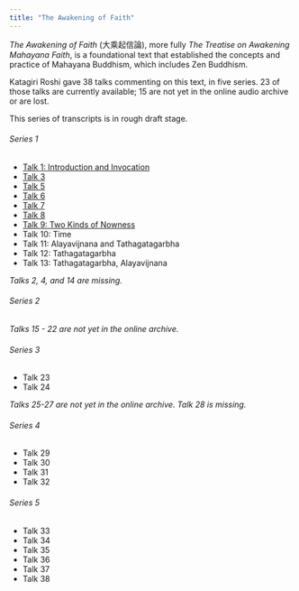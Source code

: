```yaml
---
title: "The Awakening of Faith"
---
```


*The Awakening of Faith* (大乘起信論), more fully *The Treatise on Awakening Mahayana Faith*, is a foundational text that established the concepts and practice of Mahayana Buddhism, which includes Zen Buddhism.

Katagiri Roshi gave 38 talks commenting on this text, in five series. 23 of those talks are currently available; 15 are not yet in the online audio archive or are lost.

This series of transcripts is in rough draft stage. 

###### Series 1

- [Talk 1: Introduction and Invocation](1984-03-16-Awakening-of-Faith-Talk-1)
- [Talk 3](1984-04-06-Awakening-of-Faith-Talk-3)
- [Talk 5](1984-04-20-Awakening-of-Faith-Talk-5)
- [Talk 6](1984-04-27-Awakening-of-Faith-Talk-6)
- [Talk 7](1984-05-04-Awakening-of-Faith-Talk-7)
- [Talk 8](1984-05-11-Awakening-of-Faith-Talk-8)
- [Talk 9: Two Kinds of Nowness](1984-05-14-Awakening-of-Faith-Talk-9)
- Talk 10: Time
- Talk 11: Alayavijnana and Tathagatagarbha
- Talk 12: Tathagatagarbha
- Talk 13: Tathagatagarbha, Alayavijnana

*Talks 2, 4, and 14 are missing.*

###### Series 2

*Talks 15 - 22 are not yet in the online archive.*

###### Series 3

- Talk 23
- Talk 24

*Talks 25-27 are not yet in the online archive. Talk 28 is missing.*

###### Series 4

- Talk 29
- Talk 30
- Talk 31
- Talk 32

###### Series 5

- Talk 33
- Talk 34
- Talk 35
- Talk 36
- Talk 37
- Talk 38
